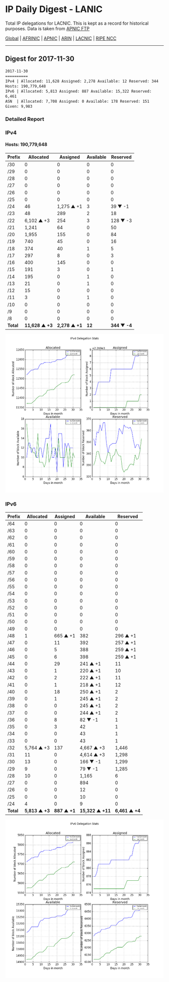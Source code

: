 # IP Daily Digest - LANIC

Total IP delegations for LACNIC. This is kept as a record for historical purposes. Data is taken from [APNIC FTP](https://ftp.apnic.net/)

[Global](https://github.com/csmets/IP-Daily-Digest) | [AFRINIC](https://github.com/csmets/IP-Daily-Digest/tree/master/archives/AFRINIC) | [APNIC](https://github.com/csmets/IP-Daily-Digest/tree/master/archives/APNIC) | [ARIN](https://github.com/csmets/IP-Daily-Digest/tree/master/archives/ARIN) | [LACNIC](https://github.com/csmets/IP-Daily-Digest/tree/master/archives/LACNIC) | [RIPE NCC](https://github.com/csmets/IP-Daily-Digest/tree/master/archives/RIPE_NCC)

---

## Digest for 2017-11-30
```
2017-11-30
==========
IPv4 | Allocated: 11,628 Assigned: 2,278 Available: 12 Reserved: 344 Hosts: 190,779,648
IPv6 | Allocated: 5,813 Assigned: 887 Available: 15,322 Reserved: 6,461
ASN  | Allocated: 7,708 Assigned: 0 Available: 178 Reserved: 151 Given: 9,983
```

### Detailed Report

### IPv4

#### Hosts: **190,779,648**

| Prefix | Allocated | Assigned | Available | Reserved |
| ----- | ----- | ----- | ----- | ----- |
| /30 | 0 | 0 | 0 | 0 |
| /29 | 0 | 0 | 0 | 0 |
| /28 | 0 | 0 | 0 | 0 |
| /27 | 0 | 0 | 0 | 0 |
| /26 | 0 | 0 | 0 | 0 |
| /25 | 0 | 0 | 0 | 0 |
| /24 | 46 | 1,275 ▲ +1 | 3 | 39 ▼ -1 |
| /23 | 48 | 289 | 2 | 18 |
| /22 | 6,102 ▲ +3 | 254 | 3 | 128 ▼ -3 |
| /21 | 1,241 | 64 | 0 | 50 |
| /20 | 1,955 | 155 | 0 | 84 |
| /19 | 740 | 45 | 0 | 16 |
| /18 | 374 | 40 | 1 | 5 |
| /17 | 297 | 8 | 0 | 3 |
| /16 | 400 | 145 | 0 | 0 |
| /15 | 191 | 3 | 0 | 1 |
| /14 | 195 | 0 | 1 | 0 |
| /13 | 21 | 0 | 1 | 0 |
| /12 | 15 | 0 | 0 | 0 |
| /11 | 3 | 0 | 1 | 0 |
| /10 | 0 | 0 | 0 | 0 |
| /9 | 0 | 0 | 0 | 0 |
| /8 | 0 | 0 | 0 | 0 |
| **Total** | **11,628 ▲ +3** | **2,278 ▲ +1** | **12** | **344 ▼ -4** |

![ipv4-stats](ipv4-figure.png)

### IPv6

| Prefix | Allocated | Assigned | Available | Reserved |
| ----- | ----- | ----- | ----- | ----- |
| /64 | 0 | 0 | 0 | 0 |
| /63 | 0 | 0 | 0 | 0 |
| /62 | 0 | 0 | 0 | 0 |
| /61 | 0 | 0 | 0 | 0 |
| /60 | 0 | 0 | 0 | 0 |
| /59 | 0 | 0 | 0 | 0 |
| /58 | 0 | 0 | 0 | 0 |
| /57 | 0 | 0 | 0 | 0 |
| /56 | 0 | 0 | 0 | 0 |
| /55 | 0 | 0 | 0 | 0 |
| /54 | 0 | 0 | 0 | 0 |
| /53 | 0 | 0 | 0 | 0 |
| /52 | 0 | 0 | 0 | 0 |
| /51 | 0 | 0 | 0 | 0 |
| /50 | 0 | 0 | 0 | 0 |
| /49 | 0 | 0 | 0 | 0 |
| /48 | 1 | 665 ▲ +1 | 382 | 296 ▲ +1 |
| /47 | 0 | 11 | 392 | 257 ▲ +1 |
| /46 | 0 | 5 | 388 | 259 ▲ +1 |
| /45 | 0 | 6 | 398 | 259 ▲ +1 |
| /44 | 0 | 29 | 241 ▲ +1 | 11 |
| /43 | 0 | 1 | 220 ▲ +1 | 10 |
| /42 | 0 | 2 | 222 ▲ +1 | 11 |
| /41 | 0 | 1 | 218 ▲ +1 | 12 |
| /40 | 0 | 18 | 250 ▲ +1 | 2 |
| /39 | 0 | 1 | 245 ▲ +1 | 2 |
| /38 | 0 | 0 | 245 ▲ +1 | 2 |
| /37 | 0 | 0 | 244 ▲ +1 | 2 |
| /36 | 0 | 8 | 82 ▼ -1 | 1 |
| /35 | 0 | 3 | 42 | 1 |
| /34 | 0 | 0 | 43 | 1 |
| /33 | 0 | 0 | 43 | 1 |
| /32 | 5,764 ▲ +3 | 137 | 4,667 ▲ +3 | 1,446 |
| /31 | 11 | 0 | 4,614 ▲ +3 | 1,298 |
| /30 | 13 | 0 | 166 ▼ -1 | 1,299 |
| /29 | 9 | 0 | 79 ▼ -1 | 1,285 |
| /28 | 10 | 0 | 1,165 | 6 |
| /27 | 0 | 0 | 894 | 0 |
| /26 | 0 | 0 | 12 | 0 |
| /25 | 0 | 0 | 10 | 0 |
| /24 | 4 | 0 | 9 | 0 |
| **Total** | **5,813 ▲ +3** | **887 ▲ +1** | **15,322 ▲ +11** | **6,461 ▲ +4** |

![ipv6-stats](ipv6-figure.png)